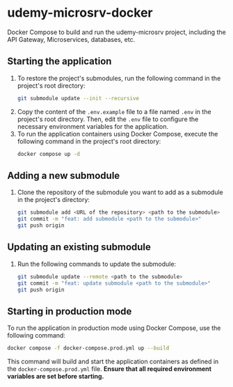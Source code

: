 ﻿# udemy-microsrv-docker

Docker Compose to build and run the udemy-microsrv project, including the API Gateway, Microservices, databases, etc.

## Starting the application

1. To restore the project's submodules, run the following command in the project's root directory:
   ```bash
   git submodule update --init --recursive
   ```
2. Copy the content of the `.env.example` file to a file named `.env` in the project's root directory. Then, edit the `.env` file to configure the necessary environment variables for the application.
3. To run the application containers using Docker Compose, execute the following command in the project's root directory:
   ```bash
   docker compose up -d
   ```

## Adding a new submodule

1. Clone the repository of the submodule you want to add as a submodule in the project's directory:
   ```bash
   git submodule add <URL of the repository> <path to the submodule>
   git commit -m "feat: add submodule <path to the submodule>"
   git push origin
   ```

## Updating an existing submodule

1. Run the following commands to update the submodule:
   ```bash
   git submodule update --remote <path to the submodule>
   git commit -m "feat: update submodule <path to the submodule>"
   git push origin
   ```

## Starting in production mode

To run the application in production mode using Docker Compose, use the following command:

```bash
docker compose -f docker-compose.prod.yml up --build
```

This command will build and start the application containers as defined in the `docker-compose.prod.yml` file. **Ensure that all required environment variables are set before starting.**
